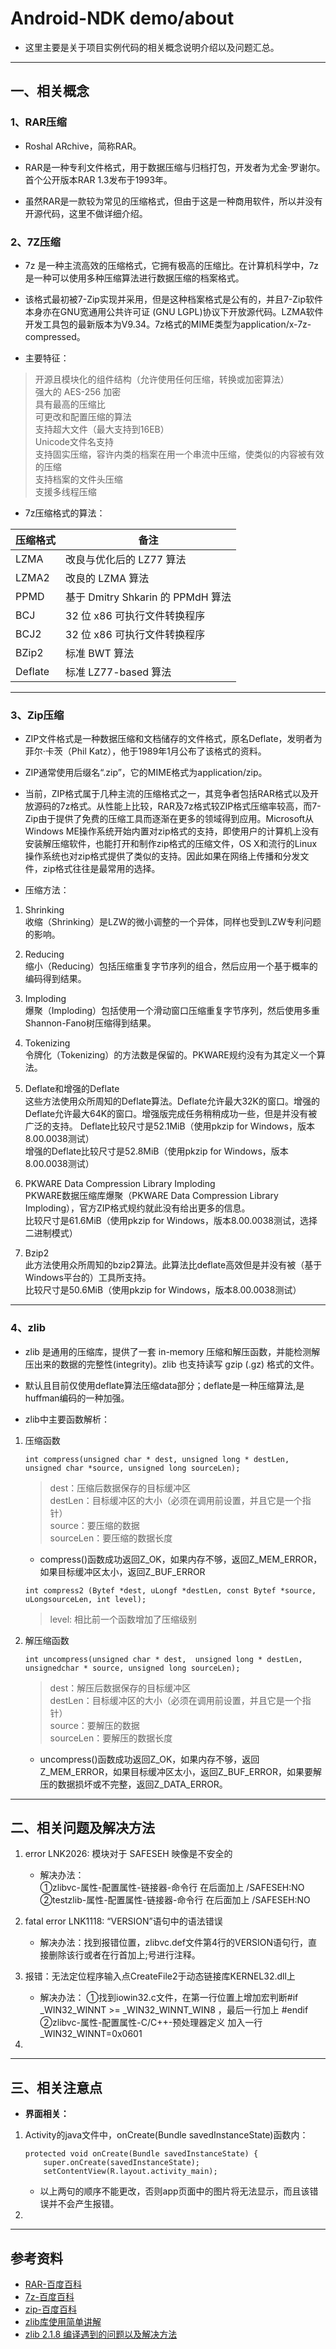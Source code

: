 # Android-NDK demo/about

* 这里主要是关于项目实例代码的相关概念说明介绍以及问题汇总。  

***

## 一、相关概念

### 1、RAR压缩
* Roshal ARchive，简称RAR。  

* RAR是一种专利文件格式，用于数据压缩与归档打包，开发者为尤金·罗谢尔。首个公开版本RAR 1.3发布于1993年。  

* 虽然RAR是一款较为常见的压缩格式，但由于这是一种商用软件，所以并没有开源代码，这里不做详细介绍。   

### 2、7Z压缩
* 7z 是一种主流高效的压缩格式，它拥有极高的压缩比。在计算机科学中，7z是一种可以使用多种压缩算法进行数据压缩的档案格式。  

* 该格式最初被7-Zip实现并采用，但是这种档案格式是公有的，并且7-Zip软件本身亦在GNU宽通用公共许可证 (GNU LGPL)协议下开放源代码。LZMA软件开发工具包的最新版本为V9.34。7z格式的MIME类型为application/x-7z-compressed。  

* 主要特征：  

> 开源且模块化的组件结构（允许使用任何压缩，转换或加密算法）  
> 强大的 AES-256 加密  
> 具有最高的压缩比  
> 可更改和配置压缩的算法  
> 支持超大文件（最大支持到16EB）  
> Unicode文件名支持  
> 支持固实压缩，容许内类的档案在用一个串流中压缩，使类似的内容被有效的压缩  
> 支持档案的文件头压缩  
> 支援多线程压缩  

* 7z压缩格式的算法：  

|  压缩格式   | 备注  |  
|  ----  | ----  |  
| LZMA  | 改良与优化后的 LZ77 算法 |  
| LZMA2  | 改良的 LZMA 算法 |  
| PPMD  | 基于 Dmitry Shkarin 的 PPMdH 算法 |  
| BCJ  | 32 位 x86 可执行文件转换程序 |  
| BCJ2  | 32 位 x86 可执行文件转换程序 |  
| BZip2  | 标准 BWT 算法 |  
| Deflate  | 标准 LZ77-based 算法 |  

***

### 3、Zip压缩
* ZIP文件格式是一种数据压缩和文档储存的文件格式，原名Deflate，发明者为菲尔·卡茨（Phil Katz），他于1989年1月公布了该格式的资料。  

*  ZIP通常使用后缀名“.zip”，它的MIME格式为application/zip。  

* 当前，ZIP格式属于几种主流的压缩格式之一，其竞争者包括RAR格式以及开放源码的7z格式。从性能上比较，RAR及7z格式较ZIP格式压缩率较高，而7-Zip由于提供了免费的压缩工具而逐渐在更多的领域得到应用。Microsoft从Windows ME操作系统开始内置对zip格式的支持，即使用户的计算机上没有安装解压缩软件，也能打开和制作zip格式的压缩文件，OS X和流行的Linux操作系统也对zip格式提供了类似的支持。因此如果在网络上传播和分发文件，zip格式往往是最常用的选择。  

* 压缩方法：  
1. Shrinking  
收缩（Shrinking）是LZW的微小调整的一个异体，同样也受到LZW专利问题的影响。  

2. Reducing  
缩小（Reducing）包括压缩重复字节序列的组合，然后应用一个基于概率的编码得到结果。  

3. Imploding  
爆聚（Imploding）包括使用一个滑动窗口压缩重复字节序列，然后使用多重Shannon-Fano树压缩得到结果。  

4. Tokenizing  
令牌化（Tokenizing）的方法数是保留的。PKWARE规约没有为其定义一个算法。  

5. Deflate和增强的Deflate  
这些方法使用众所周知的Deflate算法。Deflate允许最大32K的窗口。增强的Deflate允许最大64K的窗口。增强版完成任务稍稍成功一些，但是并没有被广泛的支持。
Deflate比较尺寸是52.1MiB（使用pkzip for Windows，版本8.00.0038测试）  
增强的Deflate比较尺寸是52.8MiB（使用pkzip for Windows，版本8.00.0038测试）  

6. PKWARE Data Compression Library Imploding  
PKWARE数据压缩库爆聚（PKWARE Data Compression Library Imploding），官方ZIP格式规约就此没有给出更多的信息。  
比较尺寸是61.6MiB（使用pkzip for Windows，版本8.00.0038测试，选择二进制模式）  

7. Bzip2  
此方法使用众所周知的bzip2算法。此算法比deflate高效但是并没有被（基于Windows平台的）工具所支持。  
比较尺寸是50.6MiB（使用pkzip for Windows，版本8.00.0038测试）  

***

### 4、zlib
* zlib 是通用的压缩库，提供了一套 in-memory 压缩和解压函数，并能检测解压出来的数据的完整性(integrity)。zlib 也支持读写 gzip (.gz) 格式的文件。  

* 默认且目前仅使用deflate算法压缩data部分；deflate是一种压缩算法,是huffman编码的一种加强。  

* zlib中主要函数解析：
1. 压缩函数  
    ```
    int compress(unsigned char * dest, unsigned long * destLen, unsigned char *source, unsigned long sourceLen);
    ```
    > dest：压缩后数据保存的目标缓冲区  
    > destLen：目标缓冲区的大小（必须在调用前设置，并且它是一个指针）  
    > source：要压缩的数据  
    > sourceLen：要压缩的数据长度  
    
    - compress()函数成功返回Z_OK，如果内存不够，返回Z_MEM_ERROR，如果目标缓冲区太小，返回Z_BUF_ERROR  
    
    ```
    int compress2 (Bytef *dest, uLongf *destLen, const Bytef *source, uLongsourceLen, int level); 
    ```
    > level: 相比前一个函数增加了压缩级别  
    
2. 解压缩函数  
    ```
    int uncompress(unsigned char * dest,  unsigned long * destLen, unsignedchar * source, unsigned long sourceLen);
    ```
    > dest：解压后数据保存的目标缓冲区  
    > destLen：目标缓冲区的大小（必须在调用前设置，并且它是一个指针）  
    > source：要解压的数据  
    > sourceLen：要解压的数据长度  
    
    - uncompress()函数成功返回Z_OK，如果内存不够，返回Z_MEM_ERROR，如果目标缓冲区太小，返回Z_BUF_ERROR，如果要解压的数据损坏或不完整，返回Z_DATA_ERROR。  

***

## 二、相关问题及解决方法  
1. error LNK2026: 模块对于 SAFESEH 映像是不安全的  
    - 解决办法：  
    ①zlibvc-属性-配置属性-链接器-命令行 在后面加上 /SAFESEH:NO  
    ②testzlib-属性-配置属性-链接器-命令行 在后面加上 /SAFESEH:NO  
    
2. fatal error LNK1118: “VERSION”语句中的语法错误  
    - 解决办法：找到报错位置，zlibvc.def文件第4行的VERSION语句行，直接删除该行或者在行首加上;号进行注释。  

3. 报错：无法定位程序输入点CreateFile2于动态链接库KERNEL32.dll上  
    - 解决办法：
    ①找到iowin32.c文件，在第一行位置上增加宏判断#if _WIN32_WINNT >= _WIN32_WINNT_WIN8 ，最后一行加上 #endif  
    ②zlibvc-属性-配置属性-C/C++-预处理器定义 加入一行 _WIN32_WINNT=0x0601  
    
4. 

***

## 三、相关注意点

* __界面相关：__  
1. Activity的java文件中，onCreate(Bundle savedInstanceState)函数内：  
    ```
    protected void onCreate(Bundle savedInstanceState) {
        super.onCreate(savedInstanceState);
        setContentView(R.layout.activity_main);
    ```
    - 以上两句的顺序不能更改，否则app页面中的图片将无法显示，而且该错误并不会产生报错。  
    
2. 

***

## 参考资料
* [RAR-百度百科](https://baike.baidu.com/item/rar/2502036?fr=aladdin)  
* [7z-百度百科](https://baike.baidu.com/item/7Z/3651842?fr=aladdin)  
* [zip-百度百科](https://baike.baidu.com/item/Zip/16684862?fr=aladdin)  
* [zlib库使用简单讲解](https://blog.csdn.net/t146lla128xx0x/article/details/80429149)  
* [zlib 2.1.8 编译遇到的问题以及解决方法](https://www.cnblogs.com/chevin/p/5676317.html)  

